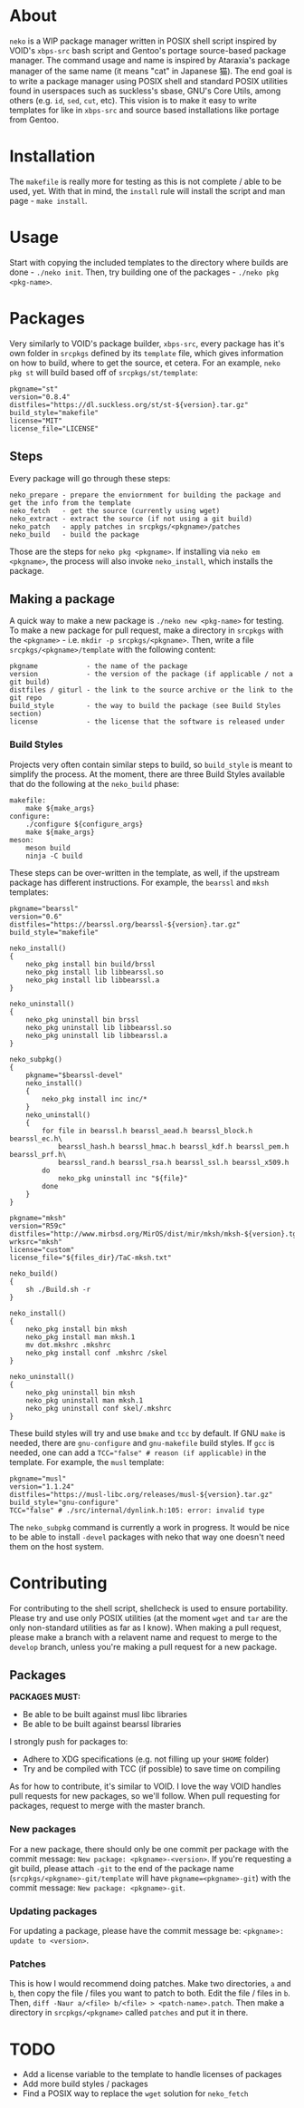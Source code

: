 # About
`neko` is a WIP package manager written in POSIX shell script inspired by VOID's `xbps-src` bash script and Gentoo's portage source-based package manager. The command usage and name is inspired by Ataraxia's package manager of the same name (it means "cat" in Japanese 猫). The end goal is to write a package manager using POSIX shell and standard POSIX utilities found in userspaces such as suckless's sbase, GNU's Core Utils, among others (e.g. `id`, `sed`, `cut`, etc). This vision is to make it easy to write templates for like in `xbps-src` and source based installations like portage from Gentoo.
# Installation
The `makefile` is really more for testing as this is not complete / able to be used, yet. With that in mind, the `install` rule will install the script and man page - `make install`.
# Usage
Start with copying the included templates to the directory where builds are done - `./neko init`. Then, try building one of the packages - `./neko pkg <pkg-name>`.
# Packages
Very similarly to VOID's package builder, `xbps-src`, every package has it's own folder in `srcpkgs` defined by its `template` file, which gives information on how to build, where to get the source, et cetera. For an example, `neko pkg st` will build based off of `srcpkgs/st/template`:
```
pkgname="st"
version="0.8.4"
distfiles="https://dl.suckless.org/st/st-${version}.tar.gz"
build_style="makefile"
license="MIT"
license_file="LICENSE"
```
## Steps
Every package will go through these steps:
```
neko_prepare - prepare the enviornment for building the package and get the info from the template
neko_fetch   - get the source (currently using wget)
neko_extract - extract the source (if not using a git build)
neko_patch   - apply patches in srcpkgs/<pkgname>/patches
neko_build   - build the package
```
Those are the steps for `neko pkg <pkgname>`. If installing via `neko em <pkgname>`, the process will also invoke `neko_install`, which installs the package.
## Making a package
A quick way to make a new package is `./neko new <pkg-name>` for testing.
To make a new package for pull request, make a directory in `srcpkgs` with the `<pkgname>` - i.e. `mkdir -p srcpkgs/<pkgname>`. Then, write a file `srcpkgs/<pkgname>/template` with the following content:
```
pkgname            - the name of the package
version            - the version of the package (if applicable / not a git build)
distfiles / giturl - the link to the source archive or the link to the git repo
build_style        - the way to build the package (see Build Styles section)
license            - the license that the software is released under
```
### Build Styles
Projects very often contain similar steps to build, so `build_style` is meant to simplify the process. At the moment, there are three Build Styles available that do the following at the `neko_build` phase:
```
makefile:
	make ${make_args}
configure:
	./configure ${configure_args}
	make ${make_args}
meson:
	meson build
	ninja -C build
```
These steps can be over-written in the template, as well, if the upstream package has different instructions. For example, the `bearssl` and `mksh` templates:
```
pkgname="bearssl"
version="0.6"
distfiles="https://bearssl.org/bearssl-${version}.tar.gz"
build_style="makefile"

neko_install()
{
	neko_pkg install bin build/brssl
	neko_pkg install lib libbearssl.so
	neko_pkg install lib libbearssl.a
}

neko_uninstall()
{
	neko_pkg uninstall bin brssl
	neko_pkg uninstall lib libbearssl.so
	neko_pkg uninstall lib libbearssl.a
}

neko_subpkg()
{
	pkgname="$bearssl-devel"
	neko_install()
	{
		neko_pkg install inc inc/*
	}
	neko_uninstall()
	{
		for file in bearssl.h bearssl_aead.h bearssl_block.h bearssl_ec.h\
			bearssl_hash.h bearssl_hmac.h bearssl_kdf.h bearssl_pem.h bearssl_prf.h\
			bearssl_rand.h bearssl_rsa.h bearssl_ssl.h bearssl_x509.h
		do
			neko_pkg uninstall inc "${file}"
		done
	}
}
```
```
pkgname="mksh"
version="R59c"
distfiles="http://www.mirbsd.org/MirOS/dist/mir/mksh/mksh-${version}.tgz"
wrksrc="mksh"
license="custom"
license_file="${files_dir}/TaC-mksh.txt"

neko_build()
{
	sh ./Build.sh -r
}

neko_install()
{
	neko_pkg install bin mksh
	neko_pkg install man mksh.1
	mv dot.mkshrc .mkshrc
	neko_pkg install conf .mkshrc /skel
}

neko_uninstall()
{
	neko_pkg uninstall bin mksh
	neko_pkg uninstall man mksh.1
	neko_pkg uninstall conf skel/.mkshrc
}
```
These build styles will try and use `bmake` and `tcc` by default. If GNU `make` is needed, there are `gnu-configure` and `gnu-makefile` build styles. If `gcc` is needed, one can add a `TCC="false" # reason (if applicable)` in the template. For example, the `musl` template:
```
pkgname="musl"
version="1.1.24"
distfiles="https://musl-libc.org/releases/musl-${version}.tar.gz"
build_style="gnu-configure"
TCC="false" # ./src/internal/dynlink.h:105: error: invalid type
```
The `neko_subpkg` command is currently a work in progress. It would be nice to be able to install `-devel` packages with neko that way one doesn't need them on the host system.
# Contributing
For contributing to the shell script, shellcheck is used to ensure portability. Please try and use only POSIX utilities (at the moment `wget` and `tar` are the only non-standard utilities as far as I know). When making a pull request, please make a branch with a relavent name and request to merge to the `develop` branch, unless you're making a pull request for a new package.
## Packages
**PACKAGES MUST:**
* Be able to be built against musl libc libraries
* Be able to be built against bearssl libraries

I strongly push for packages to:
* Adhere to XDG specifications (e.g. not filling up your `$HOME` folder)
* Try and be compiled with TCC (if possible) to save time on compiling

As for how to contribute, it's similar to VOID.
I love the way VOID handles pull requests for new packages, so we'll follow. When pull requesting for packages, request to merge with the master branch.
### New packages
For a new package, there should only be one commit per package with the commit message: `New package: <pkgname>-<version>`. If you're requesting a git build, please attach `-git` to the end of the package name (`srcpkgs/<pkgname>-git/template` will have `pkgname=<pkgname>-git`) with the commit message: `New package: <pkgname>-git`.
### Updating packages
For updating a package, please have the commit message be: `<pkgname>: update to <version>`.
### Patches
This is how I would recommend doing patches. Make two directories, `a` and `b`, then copy the file / files you want to patch to both. Edit the file / files in `b`. Then, `diff -Naur a/<file> b/<file> > <patch-name>.patch`. Then make a directory in `srcpkgs/<pkgname>` called `patches` and put it in there.
# TODO
* Add a license variable to the template to handle licenses of packages
* Add more build styles / packages
* Find a POSIX way to replace the `wget` solution for `neko_fetch`
